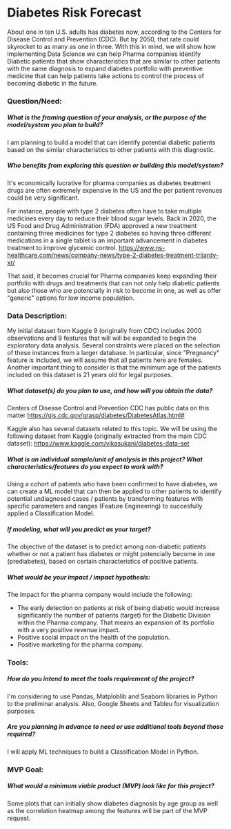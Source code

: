 # Diabetes Risk Forecast
About one in ten U.S. adults has diabetes now, according to the Centers for Disease Control and Prevention (CDC). But by 2050, that rate could skyrocket to as many as one in three. With this in mind, we will show how implementing Data Science we can help Pharma companies identify Diabetic patients that show characteristics that are similar to other patients with the same diagnosis to expand diabetes portfolio with preventive medicine that can help patients take actions to control the process of becoming diabetic in the future.

### Question/Need:

##### What is the framing question of your analysis, or the purpose of the model/system you plan to build?

I am planning to build a model that can identify potential diabetic patients based on the similar characteristics to other patients with this diagnostic.

##### Who benefits from exploring this question or building this model/system?

It's economically lucrative for pharma companies as diabetes treatment drugs are often extremely expensive in the US and the per patient revenues could be very significant. 

For instance, people with type 2 diabetes often have to take multiple medicines every day to reduce their blood sugar levels. Back in 2020, the US Food and Drug Administration (FDA) approved a new treatment containing three medicines for type 2 diabetes so having three different medications in a single tablet is an important advancement in diabetes treatment to improve glycemic control. https://www.ns-healthcare.com/news/company-news/type-2-diabetes-treatment-trijardy-xr/

That said, it becomes crucial for Pharma companies keep expanding their portfolio with drugs and treatments that can not only help diabetic patients but also those who are potencially in risk to become in one, as well as offer "generic" options for low income population.

### Data Description:

My initial dataset from Kaggle 9 (originally from CDC) includes 2000 observations and 9 features that will will be expanded to begin the exploratory data analysis. Several constraints were placed on the selection of these instances from a larger database. In particular, since "Pregnancy" feature is included, we will assume that all patients here are females. Another important thing to consider is that the minimum age of the patients included on this dataset is 21 years old for legal purposes.

##### What dataset(s) do you plan to use, and how will you obtain the data?

Centers of Disease Control and Prevention CDC has public data on this matter https://gis.cdc.gov/grasp/diabetes/DiabetesAtlas.html#

Kaggle also has several datasets related to this topic. We will be using the following dataset from Kaggle (originally extracted from the main CDC dataset): https://www.kaggle.com/vikasukani/diabetes-data-set

##### What is an individual sample/unit of analysis in this project? What characteristics/features do you expect to work with?

Using a cohort of patients who have been confirmed to have diabetes, we can create a ML model that can then be applied to other patients to identify potential undiagnosed cases / patients by transforming features with specific parameters and ranges (Feature Engineering) to succesfully applied a Classification Model. 

##### If modeling, what will you predict as your target?

The objective of the dataset is to predict among non-diabetic patients whether or not a patient has diabetes or might potencially become in one (prediabetes), based on certain characteristics of positive patients.

##### What would be your impact / impact hypothesis:

The impact for the pharma company would include the following:
- The early detection on patients at risk of being diabetic would increase significantly the number of patients (target) for the Diabetic Division within the Pharma company. That means an expansion of its portfolio with a very positive revenue impact.
- Positive social impact on the health of the population.
- Positive marketing for the pharma company.

### Tools:

##### How do you intend to meet the tools requirement of the project?

I'm considering to use Pandas, Matploblib and Seaborn libraries in Python to the preliminar analysis. Also, Google Sheets and Tableu for visualization purposes.  

##### Are you planning in advance to need or use additional tools beyond those required?

I will apply ML techniques to build a Classification Model in Python.

### MVP Goal:

##### What would a minimum viable product (MVP) look like for this project?

Some plots that can initially show diabetes diagnosis by age group as well as the correlation heatmap among the features will be part of the MVP request. 

